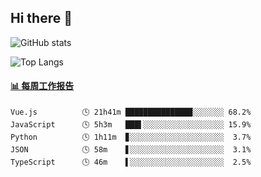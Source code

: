 ## Hi there 👋

![GitHub stats](https://github-readme-stats.orilight.top/api?username=orilights)

![Top Langs](https://github-readme-stats.orilight.top/api/top-langs/?username=orilights&layout=compact)

<!-- waka-box start -->
#### <a href="https://gist.github.com/92c8d5b388768c10efcba86e82b7c4fb" target="_blank">📊 每周工作报告</a>
```text
Vue.js          🕓 21h41m ███████████████░░░░░░░ 68.2%
JavaScript      🕓 5h3m   ███▌░░░░░░░░░░░░░░░░░░ 15.9%
Python          🕓 1h11m  ▊░░░░░░░░░░░░░░░░░░░░░  3.7%
JSON            🕓 58m    ▋░░░░░░░░░░░░░░░░░░░░░  3.1%
TypeScript      🕓 46m    ▌░░░░░░░░░░░░░░░░░░░░░  2.5%
```
<!-- Powered by https://github.com/journey-ad/waka-box-go . -->
<!-- waka-box end -->
